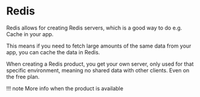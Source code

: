 # Redis

Redis allows for creating Redis servers, which is a good way to do e.g. Cache in your app.

This means if you need to fetch large amounts of the same data from your app, you can cache the data in Redis.

When creating a Redis product, you get your own server, only used for that specific environment, meaning no shared data with other clients. Even on the free plan.

!!! note
    More info when the product is available
